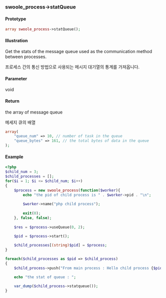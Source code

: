 ### swoole_process->statQueue

#### Prototype

```php
array swoole_process->statQueue();
```

#### Illustration

Get the stats of the message queue used as the communication method between processes.

프로세스 간의 통신 방법으로 사용되는 메시지 대기열의 통계를 가져옵니다.

#### Parameter

void

#### Return

the array of message queue

메세지 큐의 배열

```php
array(
    "queue_num" => 10, // number of task in the queue
    "queue_bytes" => 161, // the total bytes of data in the queue
);
```

#### Example
```php
<?php
$child_num = 3;
$child_processes = [];
for($i = 1; $i <= $child_num; $i++)
{
    $process = new swoole_process(function($worker){
        echo "the pid of child process is " . $worker->pid . "\n";
        
        $worker->name("php child process");
        
        exit(0);
    }, false, false);
    
    $res = $process->useQueue(0, 2);
    
    $pid = $process->start();

    $child_processes[(string)$pid] = $process;
}

foreach($child_processes as $pid => $child_process)
{
    $child_process->push("From main process : Hello child process {$pid}\n");

    echo "the stat of queue : ";
    
    var_dump($child_process->statqueue());
}
```
